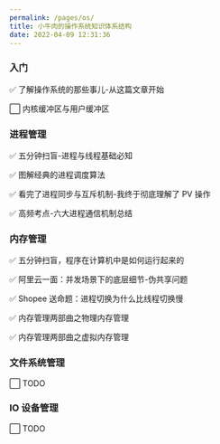 ```yaml
---
permalink: /pages/os/
title: 小牛肉的操作系统知识体系结构
date: 2022-04-09 12:31:36
---
```


### 入门

✅ 了解操作系统的那些事儿-从这篇文章开始

⬜ 内核缓冲区与用户缓冲区

### 进程管理

✅ 五分钟扫盲-进程与线程基础必知

✅ 图解经典的进程调度算法

✅ 看完了进程同步与互斥机制-我终于彻底理解了 PV 操作

✅ 高频考点-六大进程通信机制总结

### 内存管理

✅ 五分钟扫盲，程序在计算机中是如何运行起来的

✅ 阿里云一面：并发场景下的底层细节-伪共享问题

✅ Shopee 送命题：进程切换为什么比线程切换慢

✅ 内存管理两部曲之物理内存管理

✅ 内存管理两部曲之虚拟内存管理

### 文件系统管理

⬜ TODO

### IO 设备管理

⬜ TODO

